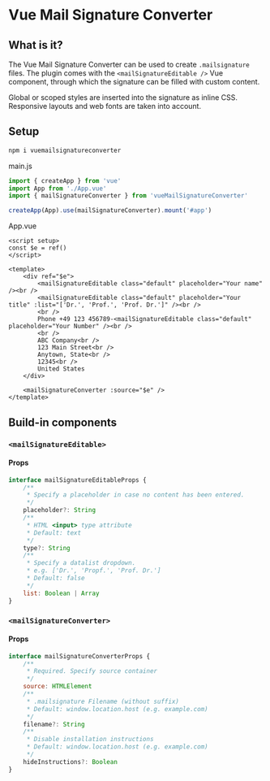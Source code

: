 # Vue Mail Signature Converter

## What is it?

The Vue Mail Signature Converter can be used to create `.mailsignature` files. The plugin comes with the `<mailSignatureEditable />` Vue component, through which the signature can be filled with custom content.

Global or scoped styles are inserted into the signature as inline CSS. Responsive layouts and web fonts are taken into account.

## Setup

```bash
npm i vuemailsignatureconverter
```

main.js
```js
import { createApp } from 'vue'
import App from './App.vue'
import { mailSignatureConverter } from 'vueMailSignatureConverter'

createApp(App).use(mailSignatureConverter).mount('#app')
```

App.vue
```vue
<script setup>
const $e = ref()
</script>

<template>
    <div ref="$e">
        <mailSignatureEditable class="default" placeholder="Your name" /><br />
        <mailSignatureEditable class="default" placeholder="Your title" :list="['Dr.', 'Prof.', 'Prof. Dr.']" /><br />
        <br />
        Phone +49 123 456789-<mailSignatureEditable class="default" placeholder="Your Number" /><br />
        <br />
        ABC Company<br />
        123 Main Street<br />
        Anytown, State<br />
        12345<br />
        United States
    </div>

    <mailSignatureConverter :source="$e" />
</template>
```

## Build-in components

### `<mailSignatureEditable>`

#### Props

```javascript
interface mailSignatureEditableProps {
    /**
     * Specify a placeholder in case no content has been entered.
     */
    placeholder?: String
    /**
     * HTML <input> type attribute
     * Default: text
     */    
    type?: String
    /**
     * Specify a datalist dropdown. 
     * e.g. ['Dr.', 'Propf.', 'Prof. Dr.']
     * Default: false
     */       
    list: Boolean | Array
}
```

### `<mailSignatureConverter>`

#### Props

```javascript
interface mailSignatureConverterProps {
    /**
     * Required. Specify source container
     */
    source: HTMLElement
    /**
     * .mailsignature Filename (without suffix)
     * Default: window.location.host (e.g. example.com)
     */    
    filename?: String
    /**
     * Disable installation instructions
     * Default: window.location.host (e.g. example.com)
     */        
    hideInstructions?: Boolean   
}
```
